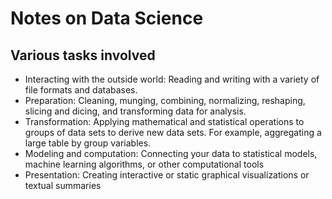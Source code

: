 # Notes on Data Science

## Various tasks involved
* Interacting with the outside world: Reading and writing with a variety of file formats and databases.
* Preparation: Cleaning, munging, combining, normalizing, reshaping, slicing and dicing, and transforming data for analysis.
* Transformation: Applying mathematical and statistical operations to groups of data sets to derive new data sets. For example, aggregating a large table by group variables.
* Modeling and computation: Connecting your data to statistical models, machine learning algorithms, or other computational tools
* Presentation: Creating interactive or static graphical visualizations or textual summaries

## 
